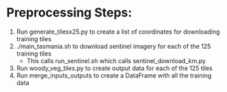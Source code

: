 # Preprocessing Steps:

1. Run generate_tilesx25.py to create a list of coordinates for downloading training tiles
2. ./main_tasmania.sh to download sentinel imagery for each of the 125 training tiles
    - This calls run_sentinel.sh which calls sentinel_download_km.py
3. Run woody_veg_tiles.py to create output data for each of the 125 tiles
4. Run merge_inputs_outputs to create a DataFrame with all the training data